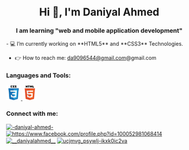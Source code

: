 <h1 align="center">Hi 👋, I'm Daniyal Ahmed</h1>

<h3 align="center">I am learning "web and mobile application development"</h3>
- 💻 I’m currently working on **HTML5** and **CSS3** Technologies.

- 👉 How to reach me: <a href="mailto:da9096544@gmail.com">da9096544@gmail.com@gmail.com</a>

<h3 align="left">Languages and Tools:</h3>
<p align="left"> <a href="https://www.w3schools.com/css/" target="_blank" rel="noreferrer"> <img src="https://raw.githubusercontent.com/devicons/devicon/master/icons/css3/css3-original-wordmark.svg" alt="css3" width="40" height="40"/> </a> <a href="https://www.w3.org/html/" target="_blank" rel="noreferrer"> <img src="https://raw.githubusercontent.com/devicons/devicon/master/icons/html5/html5-original-wordmark.svg" alt="html5" width="40" height="40"/> </a> </p>

<h3 align="left">Connect with me:</h3>
<p align="left">
<a href="https://linkedin.com/in/-daniyal-ahmed-" target="blank"><img align="center" src="https://raw.githubusercontent.com/rahuldkjain/github-profile-readme-generator/master/src/images/icons/Social/linked-in-alt.svg" alt="-daniyal-ahmed-" height="30" width="40" /></a>
<a href="https://fb.com/https://www.facebook.com/profile.php?id=100052981068414" target="blank"><img align="center" src="https://raw.githubusercontent.com/rahuldkjain/github-profile-readme-generator/master/src/images/icons/Social/facebook.svg" alt="https://www.facebook.com/profile.php?id=100052981068414" height="30" width="40" /></a>
<a href="https://instagram.com/__daniyalahmed__" target="blank"><img align="center" src="https://raw.githubusercontent.com/rahuldkjain/github-profile-readme-generator/master/src/images/icons/Social/instagram.svg" alt="__daniyalahmed__" height="30" width="40" /></a>
<a href="https://www.youtube.com/c/ucjmvg_psywlj-ikxk0ic2va" target="blank"><img align="center" src="https://raw.githubusercontent.com/rahuldkjain/github-profile-readme-generator/master/src/images/icons/Social/youtube.svg" alt="ucjmvg_psywlj-ikxk0ic2va" height="30" width="40" /></a>
</p>
